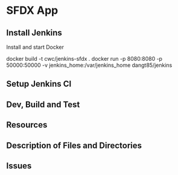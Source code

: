 # SFDX  App

## Install Jenkins
Install and start Docker

docker build -t cwc/jenkins-sfdx .
docker run -p 8080:8080 -p 50000:50000 -v jenkins_home:/var/jenkins_home dangt85/jenkins

## Setup Jenkins CI

## Dev, Build and Test

## Resources


## Description of Files and Directories


## Issues



